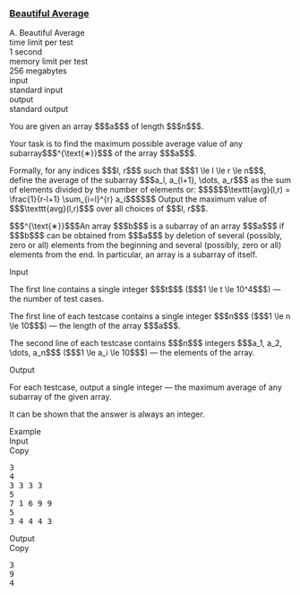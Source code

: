 <h3><a href="https://codeforces.com/contest/2162/problem/A" target="_blank" rel="noopener noreferrer">Beautiful Average</a></h3>

<div class="header"><div class="title">A. Beautiful Average</div><div class="time-limit"><div class="property-title">time limit per test</div>1 second</div><div class="memory-limit"><div class="property-title">memory limit per test</div>256 megabytes</div><div class="input-file input-standard"><div class="property-title">input</div>standard input</div><div class="output-file output-standard"><div class="property-title">output</div>standard output</div></div><div><p>You are given an array $$$a$$$ of length $$$n$$$.</p><p>Your task is to find the maximum possible average value of any subarray$$$^{\text{∗}}$$$ of the array $$$a$$$.</p><p>Formally, for any indices $$$l, r$$$ such that $$$1 \le l \le r \le n$$$, define the average of the subarray $$$a_l, a_{l+1}, \dots, a_r$$$ as the sum of elements divided by the number of elements or: $$$$$$\texttt{avg}(l,r) = \frac{1}{r-l+1} \sum_{i=l}^{r} a_i$$$$$$ Output the maximum value of $$$\texttt{avg}(l,r)$$$ over all choices of $$$l, r$$$.</p><div class="statement-footnote"><p>$$$^{\text{∗}}$$$An array $$$b$$$ is a subarray of an array $$$a$$$ if $$$b$$$ can be obtained from $$$a$$$ by deletion of several (possibly, zero or all) elements from the beginning and several (possibly, zero or all) elements from the end. In particular, an array is a subarray of itself. </p></div></div><div class="input-specification"><div class="section-title">Input</div><p>The first line contains a single integer $$$t$$$ ($$$1 \le t \le 10^4$$$) — the number of test cases.</p><p>The first line of each testcase contains a single integer $$$n$$$ ($$$1 \le n \le 10$$$) — the length of the array $$$a$$$.</p><p>The second line of each testcase contains $$$n$$$ integers $$$a_1, a_2, \dots, a_n$$$ ($$$1 \le a_i \le 10$$$) — the elements of the array.</p></div><div class="output-specification"><div class="section-title">Output</div><p>For each testcase, output a single integer — the maximum average of any subarray of the given array.</p><p>It can be shown that the answer is always an integer.</p></div><div class="sample-tests"><div class="section-title">Example</div><div class="sample-test"><div class="input"><div class="title">Input<div title="Copy" data-clipboard-target="#id0016489949206998367" id="id0031459109759236625" class="input-output-copier">Copy</div></div><pre id="id0016489949206998367"><div class="test-example-line test-example-line-even test-example-line-0">3</div><div class="test-example-line test-example-line-odd test-example-line-1">4</div><div class="test-example-line test-example-line-odd test-example-line-1">3 3 3 3</div><div class="test-example-line test-example-line-even test-example-line-2">5</div><div class="test-example-line test-example-line-even test-example-line-2">7 1 6 9 9</div><div class="test-example-line test-example-line-odd test-example-line-3">5</div><div class="test-example-line test-example-line-odd test-example-line-3">3 4 4 4 3</div></pre></div><div class="output"><div class="title">Output<div title="Copy" data-clipboard-target="#id0024592760405165437" id="id0021172527610816694" class="input-output-copier">Copy</div></div><pre id="id0024592760405165437"><div class="test-example-line test-example-line-odd test-example-line-1">3</div><div class="test-example-line test-example-line-even test-example-line-2">9</div><div class="test-example-line test-example-line-odd test-example-line-3">4</div></pre></div></div></div>